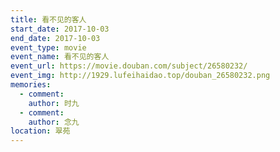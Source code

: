 ```yaml
---
title: 看不见的客人
start_date: 2017-10-03
end_date: 2017-10-03
event_type: movie
event_name: 看不见的客人
event_url: https://movie.douban.com/subject/26580232/
event_img: http://1929.lufeihaidao.top/douban_26580232.png
memories:
  - comment: 
    author: 时九
  - comment: 
    author: 念九
location: 翠苑
---
```

